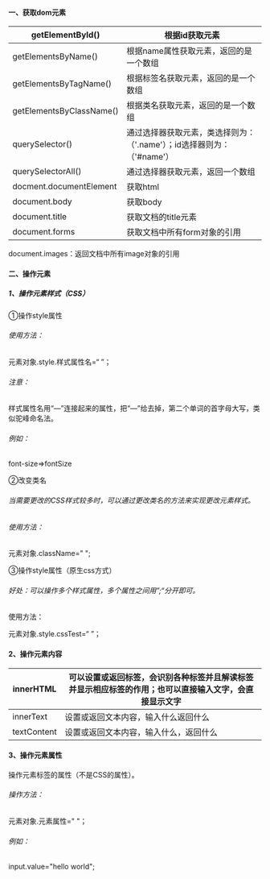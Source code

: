 #### 一、获取dom元素

| getElementById()         | 根据id获取元素                                               |
| ------------------------ | ------------------------------------------------------------ |
| getElementsByName()      | 根据name属性获取元素，返回的是一个数组                       |
| getElementsByTagName()   | 根据标签名获取元素，返回的是一个数组                         |
| getElementsByClassName() | 根据类名获取元素，返回的是一个数组                           |
| querySelector()          | 通过选择器获取元素，类选择则为：（'.name'）；id选择器则为：（'#name'） |
| querySelectorAll()       | 通过选择器获取元素，返回一个数组                             |
| docment.documentElement  | 获取html                                                     |
| document.body            | 获取body                                                     |
| document.title           | 获取文档的title元素                                          |
| document.forms           | 获取文档中所有form对象的引用                                 |

document.images：返回文档中所有image对象的引用

#### 二、操作元素

##### 1、操作元素样式（CSS）

①操作style属性

###### 使用方法：

元素对象.style.样式属性名=“   ”；

###### 注意：

样式属性名用“—”连接起来的属性，把“—”给去掉，第二个单词的首字母大写，类似驼峰命名法。

###### 例如：

font-size=>fontSize

②改变类名

###### 当需要更改的CSS样式较多时，可以通过更改类名的方法来实现更改元素样式。

###### 使用方法：

元素对象.className=" ";

③操作style属性（原生css方式）

###### 好处：可以操作多个样式属性，多个属性之间用”;“分开即可。

使用方法：

元素对象.style.cssTest=“   ”；

#### 2、操作元素内容

| innerHTML   | 可以设置或返回标签，会识别各种标签并且解读标签并显示相应标签的作用；也可以直接输入文字，会直接显示文字 |
| ----------- | ------------------------------------------------------------ |
| innerText   | 设置或返回文本内容，输入什么返回什么                         |
| textContent | 设置或返回文本内容，输入什么，返回什么                       |

#### 3、操作元素属性

操作元素标签的属性（不是CSS的属性）。

###### 操作方法：

元素对象.元素属性=" "；

###### 例如：

input.value="hello world";